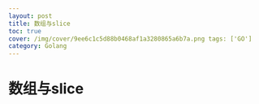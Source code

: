 ```yaml
---
layout: post 
title: 数组与slice 
toc: true 
cover: /img/cover/9ee6c1c5d88b0468af1a3280865a6b7a.png tags: ['GO']
category: Golang
---
```


# 数组与slice
 










